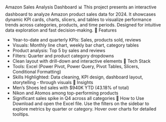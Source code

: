 Amazon Sales Analysis Dashboard 📊
This project presents an interactive dashboard to analyze Amazon product sales data for 2024. It showcases dynamic KPI cards, charts, slicers, and tables to visualize performance trends across categories, products, and time periods. Designed for intuitive data exploration and fast decision-making.
🔧 Features
- Year-to-date and quarterly KPIs: Sales, products sold, reviews
- Visuals: Monthly line chart, weekly bar chart, category tables
- Product analysis: Top 5 by sales and reviews
- Filters: Quarter and product category dropdowns
- Clean layout with drill-down and interactive elements
📁 Tech Stack
- Tools: Excel (Power Pivot, Power Query, Pivot Tables, Slicers, Conditional Formatting)
- Skills Highlighted: Data cleaning, KPI design, dashboard layout, storytelling - through visuals
📌 Insights
- Men’s Shoes led sales with $940K YTD (43.18% of total)
- Nikon and Atomos among top-performing products
- Significant sales spike in Q4 across all categories
🚀 How to Use
Download and open the Excel file. Use the filters on the sidebar to explore metrics by quarter or category. Hover over charts for detailed tooltips.

